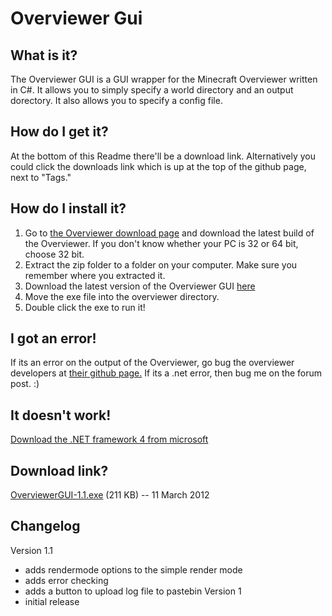 Overviewer Gui
==============

What is it?
-----------
The Overviewer GUI is a GUI wrapper for the Minecraft Overviewer written in C#. It allows you to simply specify a world directory and an output dorectory. It also allows you to specify a config file.

How do I get it?
----------------
At the bottom of this Readme there'll be a download link. Alternatively you could click the downloads link which is up at the top of the github page, next to "Tags."

How do I install it?
--------------------
1. Go to [the Overviewer download page](https://github.com/overviewer/Minecraft-Overviewer/downloads) and download the latest build of the Overviewer. If you don't know whether your PC is 32 or 64 bit, choose 32 bit.
2. Extract the zip folder to a folder on your computer. Make sure you remember where you extracted it.
3. Download the latest version of the Overviewer GUI [here](https://github.com/rymate1234/Overviewer-GUI/downloads)
4. Move the exe file into the overviewer directory.
5. Double click the exe to run it!

I got an error!
---------------
If its an error on the output of the Overviewer, go bug the overviewer developers at [their github page.](https://github.com/overviewer/Minecraft-Overviewer) If its a .net error, then bug me on the forum post. :)

It doesn't work!
----------------
[Download the .NET framework 4 from microsoft](http://www.microsoft.com/download/en/details.aspx?id=24872)

Download link?
--------------
[OverviewerGUI-1.1.exe][dl] (211 KB) -- 11 March 2012

[dl]: https://github.com/downloads/rymate1234/Overviewer-GUI/OverviewerGUI-1.1.exe

Changelog
---------
Version 1.1
- adds rendermode options to the simple render mode
- adds error checking
- adds a button to upload log file to pastebin
Version 1
- initial release